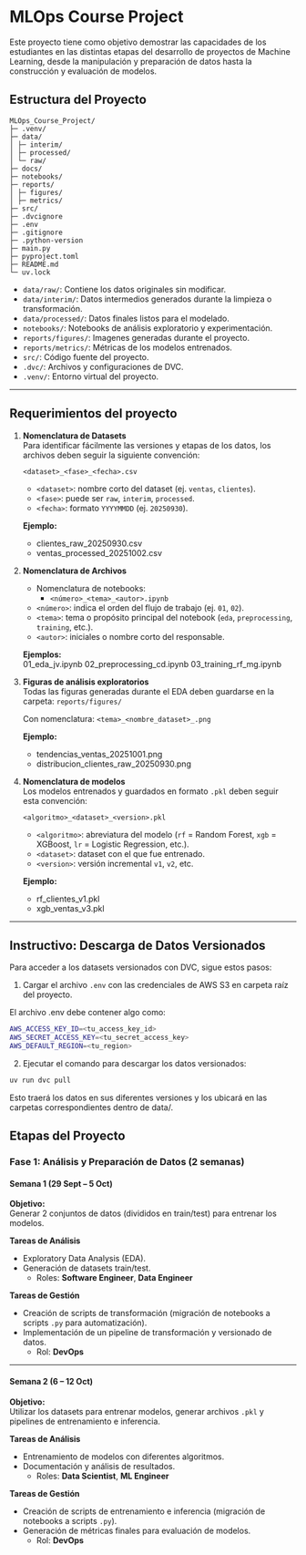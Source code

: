 # MLOps Course Project

Este proyecto tiene como objetivo demostrar las capacidades de los estudiantes en las distintas etapas del desarrollo de proyectos de Machine Learning, desde la manipulación y preparación de datos hasta la construcción y evaluación de modelos.

## Estructura del Proyecto

```
MLOps_Course_Project/
├─ .venv/
├─ data/
│ ├─ interim/
│ ├─ processed/
│ └─ raw/
├─ docs/
├─ notebooks/
├─ reports/
│ ├─ figures/
│ ├─ metrics/
├─ src/
├─ .dvcignore
├─ .env
├─ .gitignore
├─ .python-version
├─ main.py
├─ pyproject.toml
├─ README.md
└─ uv.lock
```

- `data/raw/`: Contiene los datos originales sin modificar.
- `data/interim/`: Datos intermedios generados durante la limpieza o transformación.
- `data/processed/`: Datos finales listos para el modelado.
- `notebooks/`: Notebooks de análisis exploratorio y experimentación.
- `reports/figures/`: Imagenes generadas durante el proyecto.
- `reports/metrics/`: Métricas de los modelos entrenados.
- `src/`: Código fuente del proyecto.
- `.dvc/`: Archivos y configuraciones de DVC.
- `.venv/`: Entorno virtual del proyecto.

---

## Requerimientos del proyecto

1. **Nomenclatura de Datasets**  
   Para identificar fácilmente las versiones y etapas de los datos, los archivos deben seguir la siguiente convención:

   `<dataset>_<fase>_<fecha>.csv`

   - `<dataset>`: nombre corto del dataset (ej. `ventas`, `clientes`).  
    - `<fase>`: puede ser `raw`, `interim`, `processed`.  
    - `<fecha>`: formato `YYYYMMDD` (ej. `20250930`).  

    **Ejemplo:**  
    - clientes_raw_20250930.csv
    - ventas_processed_20251002.csv 
2. **Nomenclatura de Archivos**
    - Nomenclatura de notebooks:  
        - `<número>_<tema>_<autor>.ipynb`
    - `<número>`: indica el orden del flujo de trabajo (ej. `01`, `02`).
    - `<tema>`: tema o propósito principal del notebook (`eda`, `preprocessing`, `training`, etc.).
    - `<autor>`: iniciales o nombre corto del responsable.

    **Ejemplos:**  
    01_eda_jv.ipynb
    02_preprocessing_cd.ipynb
    03_training_rf_mg.ipynb

3. **Figuras de análisis exploratorios**  
    Todas las figuras generadas durante el EDA deben guardarse en la carpeta: `reports/figures/`

    Con nomenclatura: `<tema>_<nombre_dataset>_.png`

    **Ejemplo:**
    - tendencias_ventas_20251001.png
    - distribucion_clientes_raw_20250930.png


4. **Nomenclatura de modelos**  
    Los modelos entrenados y guardados en formato `.pkl` deben seguir esta convención: 
    
    `<algoritmo>_<dataset>_<version>.pkl`

    - `<algoritmo>`: abreviatura del modelo (`rf` = Random Forest, `xgb` = XGBoost, `lr` = Logistic Regression, etc.).  
    - `<dataset>`: dataset con el que fue entrenado.  
    - `<version>`: versión incremental `v1`, `v2`, etc.  

    **Ejemplo:**
    - rf_clientes_v1.pkl
    - xgb_ventas_v3.pkl

---

## Instructivo: Descarga de Datos Versionados

Para acceder a los datasets versionados con DVC, sigue estos pasos:

1. Cargar el archivo `.env` con las credenciales de AWS S3 en carpeta raíz del proyecto.  

El archivo .env debe contener algo como:

```bash
AWS_ACCESS_KEY_ID=<tu_access_key_id>
AWS_SECRET_ACCESS_KEY=<tu_secret_access_key>
AWS_DEFAULT_REGION=<tu_region>
```

2. Ejecutar el comando para descargar los datos versionados:

```bash
uv run dvc pull
```

Esto traerá los datos en sus diferentes versiones y los ubicará en las carpetas correspondientes dentro de data/.


## Etapas del Proyecto

### Fase 1: Análisis y Preparación de Datos (2 semanas)

#### Semana 1 (29 Sept – 5 Oct)
**Objetivo:**  
Generar 2 conjuntos de datos (divididos en train/test) para entrenar los modelos.

**Tareas de Análisis**
- Exploratory Data Analysis (EDA).
- Generación de datasets train/test.  
    - Roles: **Software Engineer**, **Data Engineer**

**Tareas de Gestión**
- Creación de scripts de transformación (migración de notebooks a scripts `.py` para automatización).  
- Implementación de un pipeline de transformación y versionado de datos.  
    - Rol: **DevOps**

---

#### Semana 2 (6 – 12 Oct)
**Objetivo:**  
Utilizar los datasets para entrenar modelos, generar archivos `.pkl` y pipelines de entrenamiento e inferencia.

**Tareas de Análisis**
- Entrenamiento de modelos con diferentes algoritmos.
- Documentación y análisis de resultados.  
    - Roles: **Data Scientist**, **ML Engineer**

**Tareas de Gestión**
- Creación de scripts de entrenamiento e inferencia (migración de notebooks a scripts `.py`).  
- Generación de métricas finales para evaluación de modelos.  
    - Rol: **DevOps**
